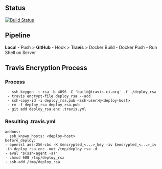 ## Status
[![Build Status](https://travis-ci.org/ramon54321/pezula.svg?branch=master)](https://travis-ci.org/ramon54321/pezula)

## Pipeline
**Local** - Push > **GitHub** - Hook > **Travis** > Docker Build - Docker Push - Run Shell on Server

## Travis Encryption Process
### Process
```
 - ssh-keygen -t rsa -b 4096 -C 'build@travis-ci.org' -f ./deploy_rsa
 - travis encrypt-file deploy_rsa --add
 - ssh-copy-id -i deploy_rsa.pub <ssh-user>@<deploy-host>
 - rm -f deploy_rsa deploy_rsa.pub
 - git add deploy_rsa.enc .travis.yml
```
### Resulting .travis.yml
```
addons:
  ssh_known_hosts: <deploy-host>
before_deploy:
- openssl aes-256-cbc -K $encrypted_<...>_key -iv $encrypted_<...>_iv -in deploy_rsa.enc -out /tmp/deploy_rsa -d
- eval "$(ssh-agent -s)"
- chmod 600 /tmp/deploy_rsa
- ssh-add /tmp/deploy_rsa
```
